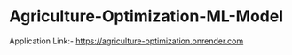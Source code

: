 # Agriculture-Optimization-ML-Model

Application Link:- https://agriculture-optimization.onrender.com
